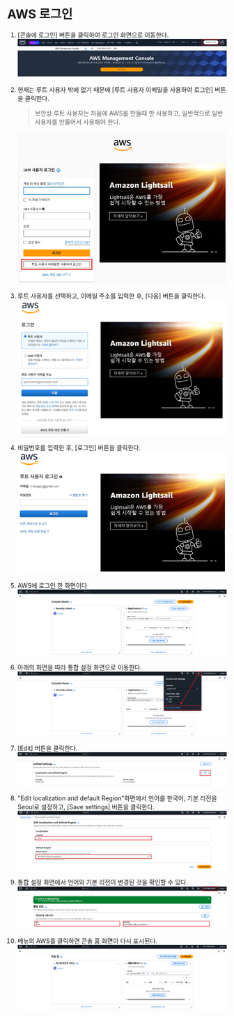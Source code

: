 # AWS 로그인

1. [콘솔에 로그인] 버튼을 클릭하여 로그인 화면으로 이동한다.
   ![AWS 홈](../images/4/2-1.png)
2. 현재는 루트 사용자 밖에 없기 때문에 [루트 사용자 이메일을 사용하여 로그인] 버튼을 클릭한다.
   > 보안상 루트 사용자는 처음에 AWS를 만들때 만 사용하고, 일반적으로 일반 사용자를 만들어서 사용해야 한다.
   
   ![사용자 로그인](../images/4/2-2.png)
3. 루트 사용자를 선택하고, 이메일 주소를 입력한 후, [다음] 버튼을 클릭한다.
   ![로그인](../images/4/2-3.png)
4. 비밀번호를 입력한 후, [로그인] 버튼을 클릭한다.
   ![비밀번호 입력](../images/4/2-4.png)
5. AWS에 로그인 한 화면이다
   ![콘솔 홈](../images/4/2-5.png)
6. 아래의 화면을 따라 통합 설정 화면으로 이동한다.
   ![콘솔 홈](../images/4/2-6.png)
7. [Edit] 버튼을 클릭한다.
   ![통합설정 화면](../images/4/2-7.png)
8. "Edit localization and default Region"화면에서 언어를 한국어, 기본 리전을 Seoul로 설정하고, [Save settings] 버튼을 클릭한다.
   ![언어, 리전 설정 화면](../images/4/2-8.png)
9. 통합 설정 화면에서 언어와 기본 리전이 변경된 것을 확인할 수 있다.
   ![언어, 리전 확인](../images/4/2-9.png)
10. 메뉴의 AWS를 클릭하면 콘솔 홈 화면이 다시 표시된다.
   ![언어, 리전 확인](../images/4/2-10.png)
